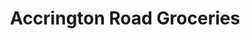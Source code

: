 ---
title: "Accrington Road Groceries"
url: /blackburn/accrington-road-groceries/
shop: Lebensmittel
---